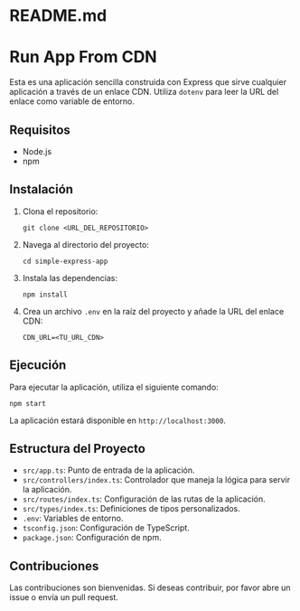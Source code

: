 # README.md

# Run App From CDN

Esta es una aplicación sencilla construida con Express que sirve cualquier aplicación a través de un enlace CDN. Utiliza `dotenv` para leer la URL del enlace como variable de entorno.

## Requisitos

- Node.js
- npm

## Instalación

1. Clona el repositorio:

   ```
   git clone <URL_DEL_REPOSITORIO>
   ```

2. Navega al directorio del proyecto:

   ```
   cd simple-express-app
   ```

3. Instala las dependencias:

   ```
   npm install
   ```

4. Crea un archivo `.env` en la raíz del proyecto y añade la URL del enlace CDN:

   ```
   CDN_URL=<TU_URL_CDN>
   ```

## Ejecución

Para ejecutar la aplicación, utiliza el siguiente comando:

```
npm start
```

La aplicación estará disponible en `http://localhost:3000`.

## Estructura del Proyecto

- `src/app.ts`: Punto de entrada de la aplicación.
- `src/controllers/index.ts`: Controlador que maneja la lógica para servir la aplicación.
- `src/routes/index.ts`: Configuración de las rutas de la aplicación.
- `src/types/index.ts`: Definiciones de tipos personalizados.
- `.env`: Variables de entorno.
- `tsconfig.json`: Configuración de TypeScript.
- `package.json`: Configuración de npm.

## Contribuciones

Las contribuciones son bienvenidas. Si deseas contribuir, por favor abre un issue o envía un pull request.